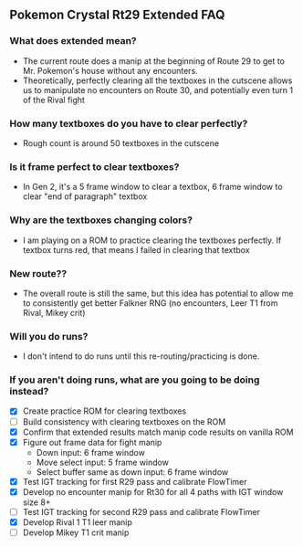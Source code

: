 ## Pokemon Crystal Rt29 Extended FAQ

### What does extended mean?
- The current route does a manip at the beginning of Route 29 to get to Mr. Pokemon's house without any encounters.
- Theoretically, perfectly clearing all the textboxes in the cutscene allows us to manipulate no encounters on Route 30, and potentially even turn 1 of the Rival fight

### How many textboxes do you have to clear perfectly?
- Rough count is around 50 textboxes in the cutscene

### Is it frame perfect to clear textboxes?
- In Gen 2, it's a 5 frame window to clear a textbox, 6 frame window to clear "end of paragraph" textbox

### Why are the textboxes changing colors?
- I am playing on a ROM to practice clearing the textboxes perfectly. If textbox turns red, that means I failed in clearing that textbox

### New route??
- The overall route is still the same, but this idea has potential to allow me to consistently get better Falkner RNG (no encounters, Leer T1 from Rival, Mikey crit)

### Will you do runs?
- I don't intend to do runs until this re-routing/practicing is done.

### If you aren't doing runs, what are you going to be doing instead?
- [x] Create practice ROM for clearing textboxes
- [ ] Build consistency with clearing textboxes on the ROM
- [x] Confirm that extended results match manip code results on vanilla ROM
- [x] Figure out frame data for fight manip
  - Down input: 6 frame window
  - Move select input: 5 frame window
  - Select buffer same as down input: 6 frame window
- [x] Test IGT tracking for first R29 pass and calibrate FlowTimer
- [x] Develop no encounter manip for Rt30 for all 4 paths with IGT window size 8+
- [ ] Test IGT tracking for second R29 pass and calibrate FlowTimer
- [x] Develop Rival 1 T1 leer manip
- [ ] Develop Mikey T1 crit manip
